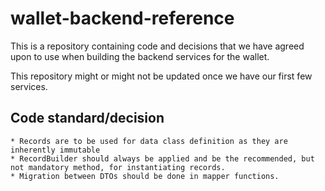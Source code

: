 # wallet-backend-reference

This is a repository containing code and decisions that we have agreed upon to use when building the backend services for the wallet.

This repository might or might not be updated once we have our first few services.


## Code standard/decision
    * Records are to be used for data class definition as they are inherently immutable
    * RecordBuilder should always be applied and be the recommended, but not mandatory method, for instantiating records.
    * Migration between DTOs should be done in mapper functions.